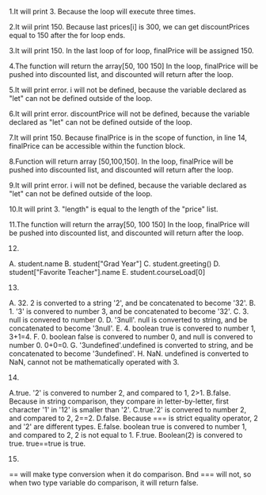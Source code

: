 1.It will print 3. Because the loop will execute three times.

2.It wiil print 150. Because last prices[i] is 300, we can get discountPrices equal to 150 after the for loop ends.

3.It will print 150. In the last loop of for loop, finalPrice will be assigned 150.

4.The function will return the array[50, 100 150] In the loop, finalPrice will be pushed into discounted list, and discounted will return after the loop.

5.It will print error. i will not be defined, because the variable declared as "let" can not be defined outside of the loop.

6.It will print error. discountPrice will not be defined, because the variable declared as "let" can not be defined outside of the loop.

7.It will print 150. Because finalPrice is in the scope of function, in line 14, finalPrice can be accessible within the function block.

8.Function will return array [50,100,150]. In the loop, finalPrice will be pushed into discounted list, and discounted will return after the loop.

9.It will print error. i will not be defined, because the variable declared as "let" can not be defined outside of the loop.

10.It will print 3. "length" is equal to the length of the "price" list.

11.The function will return the array[50, 100 150] In the loop, finalPrice will be pushed into discounted list, and discounted will return after the loop.

12.
A. student.name
B. student["Grad Year"]
C. student.greeting()
D. student["Favorite Teacher"].name
E. student.courseLoad[0]

13.
A. 32. 2 is converted to a string '2', and be concatenated to become '32'.
B. 1. '3' is convered to number 3, and be concatenated to become '32'.
C. 3. null is convered to number 0.
D. '3null'. null is converted to string, and be concatenated to become '3null'.
E. 4. boolean true is convered to number 1, 3+1=4.
F. 0. boolean false is convered to number 0, and null is convered to number 0. 0+0=0.
G. '3undefined'.undefined is converted to string, and be concatenated to become '3undefined'.
H. NaN. undefined is converted to NaN, cannot not be mathematically operated with 3.

14.
A.true. '2' is convered to number 2, and compared to 1, 2>1.
B.false. Because in string comparison, they compare in letter-by-letter, first character '1' in '12' is smaller than '2'.
C.true.'2' is convered to number 2, and compared to 2, 2==2.
D.false. Because === is strict equality operator, 2 and '2' are different types. 
E.false. boolean true is convered to number 1, and compared to 2, 2 is not equal to 1.
F.true. Boolean(2) is convered to true. true==true is true.

15.
== will make type conversion when it do comparison. Bnd === will not, so when two type variable do comparison, it will return false.





